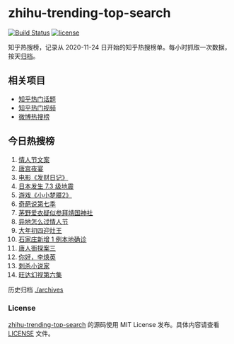 # zhihu-trending-top-search

[![Build Status](https://github.com/justjavac/zhihu-trending-top-search/workflows/ci/badge.svg?branch=main)](https://github.com/justjavac/zhihu-trending-top-search/actions)
[![license](https://img.shields.io/github/license/justjavac/zhihu-trending-top-search)](https://github.com/justjavac/zhihu-trending-top-search/blob/main/LICENSE)

知乎热搜榜，记录从 2020-11-24 日开始的知乎热搜榜单。每小时抓取一次数据，按天[归档](./archives)。

## 相关项目

- [知乎热门话题](https://github.com/justjavac/zhihu-trending-hot-questions)
- [知乎热门视频](https://github.com/justjavac/zhihu-trending-hot-video)
- [微博热搜榜](https://github.com/justjavac/weibo-trending-hot-search)

## 今日热搜榜

<!-- BEGIN -->
<!-- 最后更新时间 Mon Feb 15 2021 14:04:45 GMT+0800 (CST) -->
1. [情人节文案](https://www.zhihu.com/search?q=情人节文案)
1. [唐宫夜宴](https://www.zhihu.com/search?q=唐宫夜宴)
1. [电影《发财日记》](https://www.zhihu.com/search?q=发财日记)
1. [日本发生 7.3 级地震](https://www.zhihu.com/search?q=日本地震)
1. [游戏《小小梦魇2》](https://www.zhihu.com/search?q=小小梦魇2)
1. [奇葩说第七季](https://www.zhihu.com/search?q=奇葩说)
1. [茅野爱衣疑似参拜靖国神社](https://www.zhihu.com/search?q=茅野爱衣疑似参拜靖国神社)
1. [异地怎么过情人节](https://www.zhihu.com/search?q=异地情人节怎么过)
1. [大年初四迎灶王](https://www.zhihu.com/search?q=大年初四)
1. [石家庄新增 1 例本地确诊](https://www.zhihu.com/search?q=石家庄新增)
1. [唐人街探案三](https://www.zhihu.com/search?q=唐探3)
1. [你好，李焕英](https://www.zhihu.com/search?q=李焕英)
1. [刺杀小说家](https://www.zhihu.com/search?q=刺杀小说家好看吗)
1. [旺达幻视第六集](https://www.zhihu.com/search?q=旺达幻视)
<!-- END -->

历史归档 [./archives](./archives)

### License

[zhihu-trending-top-search](https://github.com/justjavac/zhihu-trending-top-search) 的源码使用 MIT License 发布。具体内容请查看 [LICENSE](./LICENSE) 文件。
